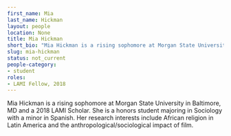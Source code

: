 ```yaml
---
first_name: Mia
last_name: Hickman
layout: people
location: None
title: Mia Hickman
short_bio: "Mia Hickman is a rising sophomore at Morgan State University in Baltimore, MD and a 2018 LAMI Scholar."
slug: mia-hickman
status: not_current
people-category:
- student
roles:
- LAMI Fellow, 2018
---
```

Mia Hickman is a rising sophomore at Morgan State University in Baltimore, MD and a 2018 LAMI Scholar. She is a honors student majoring in Sociology with a minor in Spanish. Her research interests include African religion in Latin America and the anthropological/sociological impact of film.
